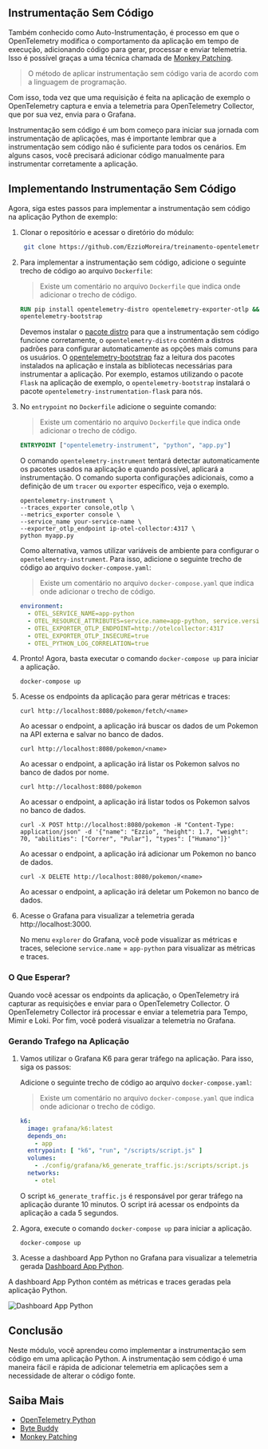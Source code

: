 ## Instrumentação Sem Código

Também conhecido como Auto-Instrumentação, é processo em que o OpenTelemetry modifica o comportamento da aplicação em tempo de execução, adicionando código para gerar, processar e enviar telemetria. Isso é possível graças a uma técnica chamada de [Monkey Patching](https://en.wikipedia.org/wiki/Monkey_patch).

> O método de aplicar instrumentação sem código varia de acordo com a linguagem de programação. 

Com isso, toda vez que uma requisição é feita na aplicação de exemplo o OpenTelemetry captura e envia a telemetria para OpenTelemetry Collector, que por sua vez, envia para o Grafana.

Instrumentação sem código é um bom começo para iniciar sua jornada com instrumentação de aplicações, mas é importante lembrar que a instrumentação sem código não é suficiente para todos os cenários. Em alguns casos, você precisará adicionar código manualmente para instrumentar corretamente a aplicação.

## Implementando Instrumentação Sem Código

Agora, siga estes passos para implementar a instrumentação sem código na aplicação Python de exemplo:

1. Clonar o repositório e acessar o diretório do módulo:

   ```bash
    git clone https://github.com/EzzioMoreira/treinamento-opentelemetry.git && cd treinamento-opentelemetry
    ```

1. Para implementar a instrumentação sem código, adicione o seguinte trecho de código ao arquivo `Dockerfile`:

    > Existe um comentário no arquivo `Dockerfile` que indica onde adicionar o trecho de código.

    ```Dockerfile
    RUN pip install opentelemetry-distro opentelemetry-exporter-otlp && \
    opentelemetry-bootstrap
    ```

    Devemos instalar o [pacote distro](https://opentelemetry.io/docs/languages/python/distro/) para que a instrumentação sem código funcione corretamente, o `opentelemetry-distro` contém a distros padrões para configurar automaticamente as opções mais comuns para os usuários. O [opentelemetry-bootstrap](https://github.com/open-telemetry/opentelemetry-python-contrib/tree/main/opentelemetry-instrumentation#opentelemetry-bootstrap) faz a leitura dos pacotes instalados na aplicação e instala as bibliotecas necessárias para instrumentar a aplicação. Por exemplo, estamos utilizando o pacote `Flask` na aplicação de exemplo, o `opentelemetry-bootstrap` instalará o pacote `opentelemetry-instrumentation-flask` para nós.

1. No `entrypoint` no `Dockerfile` adicione o seguinte comando:

    > Existe um comentário no arquivo `Dockerfile` que indica onde adicionar o trecho de código.

    ```Dockerfile
    ENTRYPOINT ["opentelemetry-instrument", "python", "app.py"]
    ```

    O comando `opentelemetry-instrument` tentará detectar automaticamente os pacotes usados na aplicação e quando possível, aplicará a instrumentação. O comando suporta configurações adicionais, como a definição de um `tracer` ou `exporter` específico, veja o exemplo.

    ```shell
    opentelemetry-instrument \
    --traces_exporter console,otlp \
    --metrics_exporter console \
    --service_name your-service-name \
    --exporter_otlp_endpoint ip-otel-collector:4317 \
    python myapp.py
    ```

    Como alternativa, vamos utilizar variáveis de ambiente para configurar o `opentelemetry-instrument`. Para isso, adicione o seguinte trecho de código ao arquivo `docker-compose.yaml`:

    > Existe um comentário no arquivo `docker-compose.yaml` que indica onde adicionar o trecho de código.

    ```yaml
    environment:
      - OTEL_SERVICE_NAME=app-python
      - OTEL_RESOURCE_ATTRIBUTES=service.name=app-python, service.version=1.0.0, service.env=dev
      - OTEL_EXPORTER_OTLP_ENDPOINT=http://otelcollector:4317
      - OTEL_EXPORTER_OTLP_INSECURE=true
      - OTEL_PYTHON_LOG_CORRELATION=true
    ```

1. Pronto! Agora, basta executar o comando `docker-compose up` para iniciar a aplicação.

    ```shell
    docker-compose up
    ```

1. Acesse os endpoints da aplicação para gerar métricas e traces:

    ```shell
    curl http://localhost:8080/pokemon/fetch/<name>
    ```
   
   Ao acessar o endpoint, a aplicação irá buscar os dados de um Pokemon na API externa e salvar no banco de dados.

    ```shell
    curl http://localhost:8080/pokemon/<name>
    ```

    Ao acessar o endpoint, a aplicação irá listar os Pokemon salvos no banco de dados por nome.

    ```shell
    curl http://localhost:8080/pokemon
    ```

    Ao acessar o endpoint, a aplicação irá listar todos os Pokemon salvos no banco de dados.

    ```shell
    curl -X POST http://localhost:8080/pokemon -H "Content-Type: application/json" -d '{"name": "Ezzio", "height": 1.7, "weight": 70, "abilities": ["Correr", "Pular"], "types": ["Humano"]}'
    ```

    Ao acessar o endpoint, a aplicação irá adicionar um Pokemon no banco de dados.

    ```shell
    curl -X DELETE http://localhost:8080/pokemon/<name>
    ```

    Ao acessar o endpoint, a aplicação irá deletar um Pokemon no banco de dados.

1. Acesse o Grafana para visualizar a telemetria gerada http://localhost:3000.

    No menu `explorer` do Grafana, você pode visualizar as métricas e traces, selecione `service.name` = `app-python` para visualizar as métricas e traces.

### O Que Esperar?

Quando você acessar os endpoints da aplicação, o OpenTelemetry irá capturar as requisições e enviar para o OpenTelemetry Collector. O OpenTelemetry Collector irá processar e enviar a telemetria para Tempo, Mimir e Loki. Por fim, você poderá visualizar a telemetria no Grafana.

### Gerando Trafego na Aplicação

1. Vamos utilizar o Grafana K6 para gerar tráfego na aplicação. Para isso, siga os passos:

    Adicione o seguinte trecho de código ao arquivo `docker-compose.yaml`:

    > Existe um comentário no arquivo `docker-compose.yaml` que indica onde adicionar o trecho de código.

    ```yaml
    k6:
      image: grafana/k6:latest
      depends_on:
        - app
      entrypoint: [ "k6", "run", "/scripts/script.js" ]
      volumes:
        - ./config/grafana/k6_generate_traffic.js:/scripts/script.js
      networks:
        - otel
    ```

    O script `k6_generate_traffic.js` é responsável por gerar tráfego na aplicação durante 10 minutos. O script irá acessar os endpoints da aplicação a cada 5 segundos.

1. Agora, execute o comando `docker-compose up` para iniciar a aplicação.

    ```shell
    docker-compose up
    ```

1. Acesse a dashboard App Python no Grafana para visualizar a telemetria gerada [Dashboard App Python](http://localhost:3000/d/flask-monitoring/app-python?orgId=1&refresh=5s).

  A dashboard App Python contém as métricas e traces geradas pela aplicação Python.

  ![Dashboard App Python](./image/dashboard.png)

## Conclusão

Neste módulo, você aprendeu como implementar a instrumentação sem código em uma aplicação Python. A instrumentação sem código é uma maneira fácil e rápida de adicionar telemetria em aplicações sem a necessidade de alterar o código fonte.

## Saiba Mais

- [OpenTelemetry Python](https://opentelemetry.io/docs/zero-code/)
- [Byte Buddy](https://bytebuddy.net/#/)
- [Monkey Patching](https://en.wikipedia.org/wiki/Monkey_patch)
